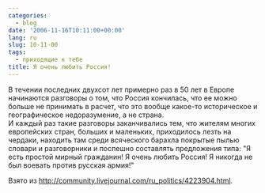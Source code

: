 ```yaml
---
categories:
  - blog
date: '2006-11-16T10:11:00+00:00'
lang: ru
slug: 10-11-00
tags:
  - приходящие к тебе
title: Я очень любить Россия!
---
```




В течении последних двухсот лет примерно раз в 50 лет в Европе начинаются разговоры о том, что Россия кончилась, что ее можно больше не принимать в расчет, что это вообще какое-то историческое и географическое недоразумение, а не страна.   
И каждый раз такие разговоры заканчивались тем, что жителям многих европейских стран, больших и маленьких, приходилось лезть на чердаки, находить там среди всяческого барахла покрытые пылью словари и разговорники и поспешно составлять предложения типа: "Я есть простой мирный гражданин! Я очень любить Россия! Я никогда не был воевать против русская армия!"  


  
Взято из <http://community.livejournal.com/ru_politics/4223904.html>.